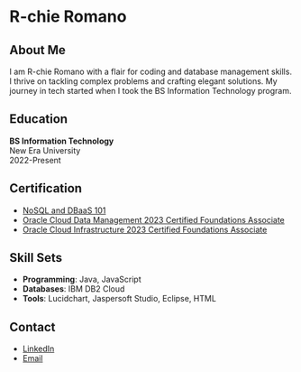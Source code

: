 # R-chie Romano

## About Me
I am R-chie Romano with a flair for coding and database management skills. I thrive on tackling complex problems and crafting elegant solutions. My journey in tech started when I took the BS Information Technology program.

## Education
**BS Information Technology**  
New Era University  
2022-Present

## Certification
- [NoSQL and DBaaS 101](https://courses.cognitiveclass.ai/certificates/092a7318a79a474c92d12ec388fc975f)
- [Oracle Cloud Data Management 2023 Certified Foundations Associate](https://catalog-education.oracle.com/pls/certview/sharebadge?id=15351C6B08FA8B8F81C222B4FF355BC2E671A43D8B0D1E12972C4FCF9C7F1A17)
- [Oracle Cloud Infrastructure 2023 Certified Foundations Associate](https://catalog-education.oracle.com/pls/certview/sharebadge?id=50B47628021D89406C74863A0846000887A6E00DB0C2112D010D32FE6C25521E)

## Skill Sets
- **Programming**: Java, JavaScript
- **Databases**: IBM DB2 Cloud
- **Tools**: Lucidchart, Jaspersoft Studio, Eclipse, HTML

## Contact
-  [LinkedIn](https://www.linkedin.com/in/r-chie-romano-1923a930a/)
-  [Email](mailto:romanorchie@gmail.com)
